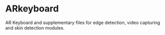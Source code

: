 # ARkeyboard
AR Keyboard and supplementary files for edge detection, video capturing and skin detection modules. 

